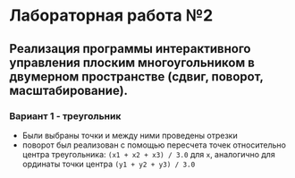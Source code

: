 # Лабораторная работа №2 
## Реализация программы интерактивного управления плоским многоугольником в двумерном пространстве (сдвиг, поворот, масштабирование).

### Вариант 1 - треугольник

- Были выбраны точки и между ними проведены отрезки
- поворот был реализован с помощью пересчета точек относительно центра треугольника: `(x1 + x2 + x3) / 3.0` для `x`, аналогично для ординаты точки центра `(y1 + y2 + y3) / 3.0`